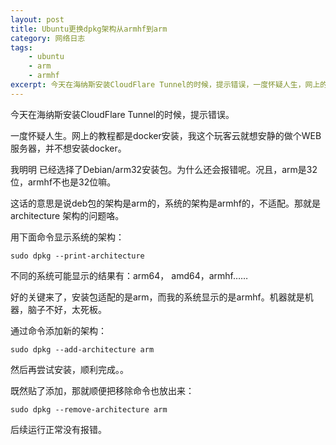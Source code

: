 ```yaml
---
layout: post
title: Ubuntu更换dpkg架构从armhf到arm
category: 网络日志 
tags: 
    - ubuntu 
    - arm 
    - armhf
excerpt: 今天在海纳斯安装CloudFlare Tunnel的时候，提示错误，一度怀疑人生，网上的教程都是docker安装，我这个hinas就想安静的做个WEB服务器，并不想安装docker，所以下载了原生程序，我明明已经选择了Debian/arm32安装包。安装为什么还会报错呢。况且，arm是32位，armhf不也是32位嘛，这话的意思是说deb包的架构是arm的，系统的架构是armhf的，不适配。
---
```


今天在海纳斯安装CloudFlare Tunnel的时候，提示错误。

一度怀疑人生。网上的教程都是docker安装，我这个玩客云就想安静的做个WEB服务器，并不想安装docker。

我明明 已经选择了Debian/arm32安装包。为什么还会报错呢。况且，arm是32位，armhf不也是32位嘛。

这话的意思是说deb包的架构是arm的，系统的架构是armhf的，不适配。那就是architecture 架构的问题咯。

用下面命令显示系统的架构：

    sudo dpkg --print-architecture

不同的系统可能显示的结果有：arm64， amd64，armhf……

好的关键来了，安装包适配的是arm，而我的系统显示的是armhf。机器就是机器，脑子不好，太死板。

通过命令添加新的架构：

    sudo dpkg --add-architecture arm

然后再尝试安装，顺利完成。。

既然贴了添加，那就顺便把移除命令也放出来：

    sudo dpkg --remove-architecture arm

后续运行正常没有报错。